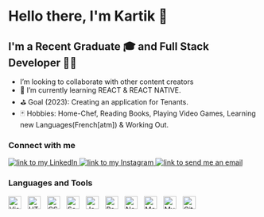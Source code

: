 # Hello there, I'm Kartik 👋

## I'm a Recent Graduate 🎓 and Full Stack Developer 👨‍💻

- I’m looking to collaborate with other content creators
- 🛟 I’m currently learning REACT & REACT NATIVE.
- ⛳ Goal (2023): Creating an application for Tenants.
- 🃏 Hobbies: Home-Chef, Reading Books, Playing Video Games, Learning new Languages(French[atm]) & Working Out.

### Connect with me

<a href="https://linkedin.com/in/kartikgowda">
    <img alt="link to my LinkedIn" src="https://img.shields.io/static/v1?label&message=/in/kartikgowda&color=0A66C2&style=flat&logo=linkedin" />
</a>
<a href="https://www.instagram.com/kartik_gowda/">
    <img alt="link to my Instagram" src="https://img.shields.io/static/v1?label&message=@kartik_gowda&color=7E3ACE&style=flat&logo=instagram&logoColor=whitesmoke" />
</a>
<a href="mailto:kartikrgowda@gmail.com">
    <img alt="link to send me an email" src="https://img.shields.io/static/v1?label&message=kartikrgowda@gmail.com&color=whitesmoke&style=flat&logo=gmail" />
</a>

### Languages and Tools

<img align="left" alt="Visual Studio Code" width="26px" src="https://cdn.jsdelivr.net/gh/devicons/devicon/icons/vscode/vscode-original.svg" style="padding-right:10px;" />
<img align="left" alt="HTML5" width="26px" src="https://cdn.jsdelivr.net/gh/devicons/devicon/icons/html5/html5-original.svg" style="padding-right:10px;" />
<img align="left" alt="CSS3" width="26px" src="https://cdn.jsdelivr.net/gh/devicons/devicon/icons/css3/css3-original.svg" style="padding-right:10px;" />
<img align="left" alt="Sass" width="26px" src="https://cdn.jsdelivr.net/gh/devicons/devicon/icons/sass/sass-original.svg" style="padding-right:10px;" />
<img align="left" alt="JavaScript" width="26px" src="https://cdn.jsdelivr.net/gh/devicons/devicon/icons/javascript/javascript-original.svg" style="padding-right:10px;" />
<img align="left" alt="React" width="26px" src="https://cdn.jsdelivr.net/gh/devicons/devicon/icons/react/react-original.svg" style="padding-right:10px;" />
<img align="left" alt="Node.js" width="26px" src="https://cdn.jsdelivr.net/gh/devicons/devicon/icons/nodejs/nodejs-original.svg" style="padding-right:10px;" />
<img align="left" alt="MongoDB" width="26px" src="https://cdn.jsdelivr.net/gh/devicons/devicon/icons/mongodb/mongodb-original.svg" style="padding-right:10px;" />
<img align="left" alt="MySQL" width="26px" src="https://cdn.jsdelivr.net/gh/devicons/devicon/icons/mysql/mysql-original.svg" style="padding-right:10px;" />
<img align="left" alt="Git" width="26px" src="https://cdn.jsdelivr.net/gh/devicons/devicon/icons/git/git-original.svg" style="padding-right:10px;" />
